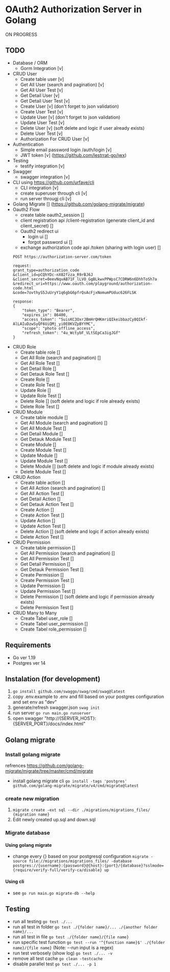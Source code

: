 # OAuth2 Authorization Server in Golang
ON PROGRESS

## TODO
- Database / ORM
    - Gorm Integration [v]
- CRUD User
    - Create table user [v]
    - Get All User (search and pagination) [v]
    - Get All User Test [v]
    - Get Detail User [v]
    - Get Detail User Test [v]
    - Create User [v] (don't forget to json validation)
    - Create User Test [v]
    - Update User [v] (don't forget to json validation)
    - Update User Test [v]
    - Delete User [v] (soft delete and logic if user already exists)
    - Delete User Test [v]
    - Authorization For CRUD User [v]
- Authentication
    - Simple email password login /auth/login [v]
    - JWT token [v] (https://github.com/lestrrat-go/jwx)
- Testing
    - testify integration [v]
- Swagger
    - swagger integration [v]
- CLI using https://github.com/urfave/cli
    - CLI integration [v]
    - create superuser through cli [v]
    - run server througj cli [v]
- Golang Migrate [] (https://github.com/golang-migrate/migrate)
- Oauth2 Flow
    - create table oauth2_session []
    - client registration api /client-registration (generate client_id and client_secret) []
    - Oauth2 redirect ui
        - login ui []
        - forgot password ui []
    - exchange authorization code api /token (sharing with login user) []
    ```
    POST https://authorization-server.com/token 

    request:
    grant_type=authorization_code
    &client_id=pCQhYDc-nX02fzza_R9rBJ6J
    &client_secret=0eevNqvAB71F_lLVO_GgBLkwxPPWpsC7CDRW6n6DhhToSh7a
    &redirect_uri=https://www.oauth.com/playground/authorization-code.html
    &code=7ovthyS5JuUryY1q6gbG6pfrQsAcFjxNomumPUduc626FLSK

    response:
    {
        "token_type": "Bearer",
        "expires_in": 86400,
        "access_token": "SuisKC3OxrJBmHrQHKmriQIkeibbazCy8QIkf-AlLAIuDzwSyQF6UiQMj_yi0E0KVZpBYYMC",
        "scope": "photo offline_access",
        "refresh_token": "4u_WctybF_VLtSEpCa3igJGf"
    }

    ```
- CRUD Role
    - Create table role []
    - Get All Role (search and pagination) []
    - Get All Role Test []
    - Get Detail Role []
    - Get Detauk Role Test []
    - Create Role []
    - Create Role Test []
    - Update Role []
    - Update Role Test []
    - Delete Role [] (soft delete and logic if role already exists)
    - Delete Role Test []
- CRUD Module
    - Create table module []
    - Get All Module (search and pagination) []
    - Get All Module Test []
    - Get Detail Module []
    - Get Detauk Module Test []
    - Create Module []
    - Create Module Test []
    - Update Module []
    - Update Module Test []
    - Delete Module [] (soft delete and logic if module already exists)
    - Delete Module Test []
- CRUD Action
    - Create table action []
    - Get All Action (search and pagination) []
    - Get All Action Test []
    - Get Detail Action []
    - Get Detauk Action Test []
    - Create Action []
    - Create Action Test []
    - Update Action []
    - Update Action Test []
    - Delete Action [] (soft delete and logic if action already exists)
    - Delete Action Test []
- CRUD Permission
    - Create table permission []
    - Get All Permission (search and pagination) []
    - Get All Permission Test []
    - Get Detail Permission []
    - Get Detauk Permission Test []
    - Create Permission []
    - Create Permission Test []
    - Update Permission []
    - Update Permission Test []
    - Delete Permission [] (soft delete and logic if permission already exists)
    - Delete Permission Test []
- CRUD Many to Many
    - Create Tabel user_role []
    - Create Tabel user_permission []
    - Create Tabel role_permission []

## Requirements
- Go ver 1.19
- Postgres ver 14

## Instalation (for development)
1. `go install github.com/swaggo/swag/cmd/swag@latest`
1. copy .env.example to .env and fill based on your postgres configuration and set env as "dev"
1. generate/refresh swagger.json `swag init`
1. run server `go run main.go runserver`
1. open swagger "http://{SERVER_HOST}:{SERVER_PORT}/docs/index.html"

## Golang migrate
### Install golang migrate
refrences https://github.com/golang-migrate/migrate/tree/master/cmd/migrate
- install golang migrate cli `go install -tags 'postgres' github.com/golang-migrate/migrate/v4/cmd/migrate@latest`
### create new migration
1. `migrate create -ext sql --dir ./migrations/migrations_files/ {migration name}`
2. Edit newly created up.sql and down.sql
### Migrate database
#### Using golang migrate
- change every {} based on your postgresql configuration 
`migrate -source file://migrations/migrations_files/ -database postgres://{username}:{password}@{host}:{port}/{database}?sslmode={require/verify-full/verify-ca/disable} up`
#### Using cli
- see `go run main.go migrate-db --help`

## Testing

- run all testing `go test ./...`
- run all test in folder `go test ./{folder name}/... ./{another folder name}/...`
- run all test in file `go test ./{folder name}/{file name}`
- run specific test function `go test --run '^{function name}$' ./{folder name}/{file name}` (Note: --run input is a regex)
- run test verbosely (show log) `go test ./... -v`
- remove all test cache `go clean -testcache`
- disable parallel test `go test ./... -p 1`
